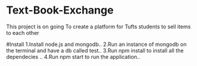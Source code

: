 # Text-Book-Exchange

This project is on going
To create a platform for Tufts students to sell items to each other

#Install
1.Install node.js and mongodb..
2.Run an instance of mongodb on the terminal and have a db called test..
3.Run npm install to install all the dependecies ..
4.Run npm start to run the application..

